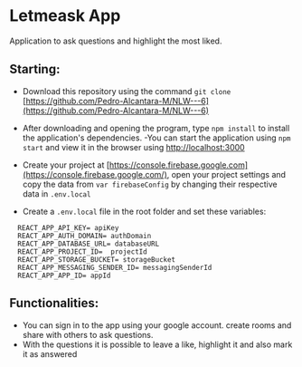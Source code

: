 # Letmeask App
Application to ask questions and highlight the most liked.

## Starting:
- Download this repository using the command `git clone` [https://github.com/Pedro-Alcantara-M/NLW---6](https://github.com/Pedro-Alcantara-M/NLW---6)
- After downloading and opening the program, type `npm install` to install the application's dependencies.
-You can start the application using `npm start` and view it in the browser using [http://localhost:3000](http://localhost:3000)

- Create your project at [https://console.firebase.google.com](https://console.firebase.google.com/), open your project settings and copy the data from `var firebaseConfig` by changing their respective data in `.env.local`

 - Create a `.env.local` file in the root folder and set these variables: 
  ```
    REACT_APP_API_KEY= apiKey
    REACT_APP_AUTH_DOMAIN= authDomain
    REACT_APP_DATABASE_URL= databaseURL
    REACT_APP_PROJECT_ID=  projectId
    REACT_APP_STORAGE_BUCKET= storageBucket
    REACT_APP_MESSAGING_SENDER_ID= messagingSenderId
    REACT_APP_APP_ID= appId
  ```


## Functionalities:
- You can sign in to the app using your google account. create rooms and share with others to ask questions.
- With the questions it is possible to leave a like, highlight it and also mark it as answered
